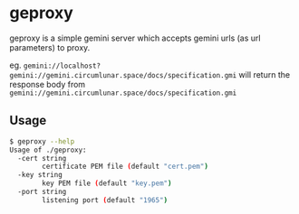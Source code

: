 # geproxy

geproxy is a simple gemini server which accepts gemini urls (as url parameters) to proxy.

eg. `gemini://localhost?gemini://gemini.circumlunar.space/docs/specification.gmi` will return the response body from `gemini://gemini.circumlunar.space/docs/specification.gmi`

## Usage

```sh
$ geproxy --help
Usage of ./geproxy:
  -cert string
        certificate PEM file (default "cert.pem")
  -key string
        key PEM file (default "key.pem")
  -port string
        listening port (default "1965")
```